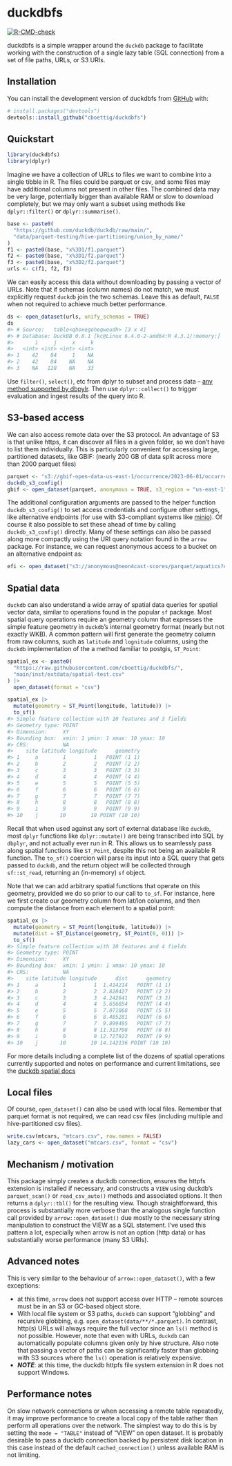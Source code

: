 
<!-- README.md is generated from README.Rmd. Please edit that file -->

# duckdbfs

<!-- badges: start -->

[![R-CMD-check](https://github.com/cboettig/duckdbfs/actions/workflows/R-CMD-check.yaml/badge.svg)](https://github.com/cboettig/duckdbfs/actions/workflows/R-CMD-check.yaml)
<!-- badges: end -->

duckdbfs is a simple wrapper around the `duckdb` package to facilitate
working with the construction of a single lazy table (SQL connection)
from a set of file paths, URLs, or S3 URIs.

## Installation

You can install the development version of duckdbfs from
[GitHub](https://github.com/) with:

``` r
# install.packages("devtools")
devtools::install_github("cboettig/duckdbfs")
```

## Quickstart

``` r
library(duckdbfs)
library(dplyr)
```

Imagine we have a collection of URLs to files we want to combine into a
single tibble in R. The files could be parquet or csv, and some files
may have additional columns not present in other files. The combined
data may be very large, potentially bigger than available RAM or slow to
download completely, but we may only want a subset using methods like
`dplyr::filter()` or `dplyr::summarise()`.

``` r
base <- paste0(
  "https://github.com/duckdb/duckdb/raw/main/",
  "data/parquet-testing/hive-partitioning/union_by_name/"
)
f1 <- paste0(base, "x%3D1/f1.parquet")
f2 <- paste0(base, "x%3D1/f2.parquet")
f3 <- paste0(base, "x%3D2/f2.parquet")
urls <- c(f1, f2, f3)
```

We can easily access this data without downloading by passing a vector
of URLs. Note that if schemas (column names) do not match, we must
explicitly request `duckdb` join the two schemas. Leave this as default,
`FALSE` when not required to achieve much better performance.

``` r
ds <- open_dataset(urls, unify_schemas = TRUE)
ds
#> # Source:   table<qhoxegoheqweudh> [3 x 4]
#> # Database: DuckDB 0.8.1 [kc@Linux 6.4.0-2-amd64:R 4.3.1/:memory:]
#>       i     j     x     k
#>   <int> <int> <int> <int>
#> 1    42    84     1    NA
#> 2    42    84    NA    NA
#> 3    NA   128    NA    33
```

Use `filter()`, `select()`, etc from dplyr to subset and process data –
[any method supported by
dbpylr](https://dbplyr.tidyverse.org/reference/index.html). Then use
`dplyr::collect()` to trigger evaluation and ingest results of the query
into R.

## S3-based access

We can also access remote data over the S3 protocol. An advantage of S3
is that unlike https, it can discover all files in a given folder, so we
don’t have to list them individually. This is particularly convenient
for accessing large, partitioned datasets, like GBIF: (nearly 200 GB of
data split across more than 2000 parquet files)

``` r
parquet <- "s3://gbif-open-data-us-east-1/occurrence/2023-06-01/occurrence.parquet"
duckdb_s3_config()
gbif <- open_dataset(parquet, anonymous = TRUE, s3_region = "us-east-1")
```

The additional configuration arguments are passed to the helper function
`duckdb_s3_config()` to set access credentials and configure other
settings, like alternative endpoints (for use with S3-compliant systems
like [minio](https://min.io)). Of course it also possible to set these
ahead of time by calling `duckdb_s3_config()` directly. Many of these
settings can also be passed along more compactly using the URI query
notation found in the `arrow` package. For instance, we can request
anonymous access to a bucket on an alternative endpoint as:

``` r
efi <- open_dataset("s3://anonymous@neon4cast-scores/parquet/aquatics?endpoint_override=data.ecoforecast.org")
```

## Spatial data

`duckdb` can also understand a wide array of spatial data queries for
spatial vector data, similar to operations found in the popular `sf`
package. Most spatial query operations require an geometry column that
expresses the simple feature geometry in `duckdb`’s internal geometry
format (nearly but not exactly WKB). A common pattern will first
generate the geometry column from raw columns, such as `latitude` and
`lognitude` columns, using the `duckdb` implementation of the a method
familiar to postgis, `ST_Point`:

``` r
spatial_ex <- paste0(
  "https://raw.githubusercontent.com/cboettig/duckdbfs/",
  "main/inst/extdata/spatial-test.csv"
) |>
  open_dataset(format = "csv")

spatial_ex |>
  mutate(geometry = ST_Point(longitude, latitude)) |>
  to_sf()
#> Simple feature collection with 10 features and 3 fields
#> Geometry type: POINT
#> Dimension:     XY
#> Bounding box:  xmin: 1 ymin: 1 xmax: 10 ymax: 10
#> CRS:           NA
#>    site latitude longitude      geometry
#> 1     a        1         1   POINT (1 1)
#> 2     b        2         2   POINT (2 2)
#> 3     c        3         3   POINT (3 3)
#> 4     d        4         4   POINT (4 4)
#> 5     e        5         5   POINT (5 5)
#> 6     f        6         6   POINT (6 6)
#> 7     g        7         7   POINT (7 7)
#> 8     h        8         8   POINT (8 8)
#> 9     i        9         9   POINT (9 9)
#> 10    j       10        10 POINT (10 10)
```

Recall that when used against any sort of external database like
`duckdb`, most `dplyr` functions like `dplyr::mutate()` are being
transcribed into SQL by `dbplyr`, and not actually ever run in R. This
allows us to seamlessly pass along spatial functions like `ST_Point`,
despite this not being an available R function. The `to_sf()` coercion
will parse its input into a SQL query that gets passed to `duckdb`, and
the return object will be collected through `sf::st_read`, returning an
(in-memory) `sf` object.

Note that we can add arbitrary spatial functions that operate on this
geometry, provided we do so prior to our call to `to_sf`. For instance,
here we first create our geometry column from lat/lon columns, and then
compute the distance from each element to a spatial point:

``` r
spatial_ex |>
  mutate(geometry = ST_Point(longitude, latitude)) |>
  mutate(dist = ST_Distance(geometry, ST_Point(0, 0))) |>
  to_sf()
#> Simple feature collection with 10 features and 4 fields
#> Geometry type: POINT
#> Dimension:     XY
#> Bounding box:  xmin: 1 ymin: 1 xmax: 10 ymax: 10
#> CRS:           NA
#>    site latitude longitude      dist      geometry
#> 1     a        1         1  1.414214   POINT (1 1)
#> 2     b        2         2  2.828427   POINT (2 2)
#> 3     c        3         3  4.242641   POINT (3 3)
#> 4     d        4         4  5.656854   POINT (4 4)
#> 5     e        5         5  7.071068   POINT (5 5)
#> 6     f        6         6  8.485281   POINT (6 6)
#> 7     g        7         7  9.899495   POINT (7 7)
#> 8     h        8         8 11.313708   POINT (8 8)
#> 9     i        9         9 12.727922   POINT (9 9)
#> 10    j       10        10 14.142136 POINT (10 10)
```

For more details including a complete list of the dozens of spatial
operations currently supported and notes on performance and current
limitations, see the [duckdb spatial
docs](https://github.com/duckdblabs/duckdb_spatial)

## Local files

Of course, `open_dataset()` can also be used with local files. Remember
that parquet format is not required, we can read csv files (including
multiple and hive-partitioned csv files).

``` r
write.csv(mtcars, "mtcars.csv", row.names = FALSE)
lazy_cars <- open_dataset("mtcars.csv", format = "csv")
```

## Mechanism / motivation

This package simply creates a duckdb connection, ensures the httpfs
extension is installed if necessary, and constructs a `VIEW` using
duckdb’s `parquet_scan()` or `read_csv_auto()` methods and associated
options. It then returns a `dplyr::tbl()` for the resulting view. Though
straightforward, this process is substantially more verbose than the
analogous single function call provided by `arrow::open_dataset()` due
mostly to the necessary string manipulation to construct the VIEW as a
SQL statement. I’ve used this pattern a lot, especially when arrow is
not an option (http data) or has substantially worse performance (many
S3 URIs).

## Advanced notes

This is very similar to the behaviour of `arrow::open_dataset()`, with a
few exceptions:

-   at this time, `arrow` does not support access over HTTP – remote
    sources must be in an S3 or GC-based object store.
-   With local file system or S3 paths, `duckdb` can support “globbing”
    and recursive globbing, e.g. `open_dataset(data/**/*.parquet)`. In
    contrast, http(s) URLs will always require the full vector since an
    `ls()` method is not possible. However, note that even with URLs,
    `duckdb` can automatically populate columns given only by hive
    structure. Also note that passing a vector of paths can be
    significantly faster than globbing with S3 sources where the `ls()`
    operation is relatively expensive.
-   ***NOTE***: at this time, the duckdb httpfs file system extension in
    R does not support Windows.

## Performance notes

On slow network connections or when accessing a remote table repeatedly,
it may improve performance to create a local copy of the table rather
than perform all operations over the network. The simplest way to do
this is by setting the `mode = "TABLE"` instead of “VIEW” on open
dataset. It is probably desirable to pass a duckdb connection backed by
persistent disk location in this case instead of the default
`cached_connection()` unless available RAM is not limiting.
